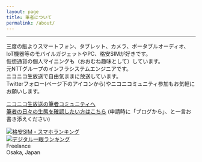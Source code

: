 ```yaml
---
layout: page
title: 筆者について
permalink: /about/
---
```

---
三度の飯よりスマートフォン、タブレット、カメラ、ポータブルオーディオ、IoT機器等のモバイルガジェットやPC、格安SIMが好きです。  
仮想通貨の個人マイニングも（おおむね趣味として）しています。  
元NTTグループのインフラシステムエンジニアです。  
ニコニコ生放送で自由気ままに放送しています。  
Twitterフォロー(ページ下のアイコンから)やニコニコミュニティ参加もお気軽にお願いします。    
  
[ニコニコ生放送の筆者コミュニティへ](http://com.nicovideo.jp/community/co1136215/)  
[筆者の日々の生態を確認したい方はこちら](https://com.nicovideo.jp/community/co1279918) (申請時に「ブログから」、と一言お書き添えください)  

[<img src="https://blog.with2.net/img/banner/c/banner_1/br_c_1081_1.gif" title="格安SIM・スマホランキング">](//blog.with2.net/link/?1941652:1081)  
[<img src="https://blog.with2.net/img/banner/c/banner_1/br_c_1918_1.gif" title="デジタル一眼ランキング">](//blog.with2.net/link/?1941652:1918)  
Freelance  
Osaka, Japan
